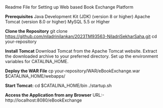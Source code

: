 Readme File for Setting up Web based Book Exchange Platform

**Prerequisites**
Java Development Kit (JDK) (version 8 or higher)
Apache Tomcat (version 8.0 or higher)
MySQL 5.5 or Higher

**Clone the Repository**
git clone https://github.com/niladrinilankan/2023TM93563-NiladriSekharSaha.git
cd your-repository

**Install Tomcat**
Download Tomcat from the Apache Tomcat website.
Extract the downloaded archive to your preferred directory.
Set up the environment variables for CATALINA_HOME.

**Deploy the WAR File**
cp your-repository/WAR/eBookExchange.war $CATALINA_HOME/webapps/

**Start Tomcat:**
cd $CATALINA_HOME/bin
./startup.sh

**Access the Application from any Browser**
URL:- http://localhost:8080/eBookExchange  
